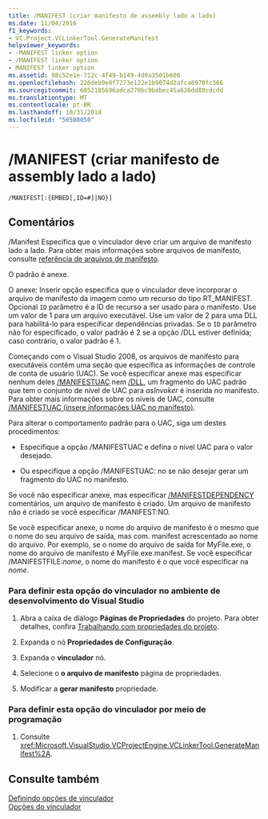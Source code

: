 ```yaml
---
title: /MANIFEST (criar manifesto de assembly lado a lado)
ms.date: 11/04/2016
f1_keywords:
- VC.Project.VCLinkerTool.GenerateManifest
helpviewer_keywords:
- -MANIFEST linker option
- /MANIFEST linker option
- MANIFEST linker option
ms.assetid: 98c52e1e-712c-4f49-b149-4d0a3501b600
ms.openlocfilehash: 226deb9e8f7273e122e1b9074d2afca8970fc366
ms.sourcegitcommit: 6052185696adca270bc9bdbec45a626dd89cdcdd
ms.translationtype: MT
ms.contentlocale: pt-BR
ms.lasthandoff: 10/31/2018
ms.locfileid: "50508050"
---
```

# <a name="manifest-create-side-by-side-assembly-manifest"></a>/MANIFEST (criar manifesto de assembly lado a lado)

```
/MANIFEST[:{EMBED[,ID=#]|NO}]
```

## <a name="remarks"></a>Comentários

/Manifest Especifica que o vinculador deve criar um arquivo de manifesto lado a lado. Para obter mais informações sobre arquivos de manifesto, consulte [referência de arquivos de manifesto](/windows/desktop/SbsCs/manifest-files-reference).

O padrão é anexe.

O anexe: Inserir opção especifica que o vinculador deve incorporar o arquivo de manifesto da imagem como um recurso do tipo RT_MANIFEST. Opcional `ID` parâmetro é a ID de recurso a ser usado para o manifesto. Use um valor de 1 para um arquivo executável. Use um valor de 2 para uma DLL para habilitá-lo para especificar dependências privadas. Se o `ID` parâmetro não for especificado, o valor padrão é 2 se a opção /DLL estiver definida; caso contrário, o valor padrão é 1.

Começando com o Visual Studio 2008, os arquivos de manifesto para executáveis contêm uma seção que especifica as informações de controle de conta de usuário (UAC). Se você especificar anexe mas especificar nenhum deles [/MANIFESTUAC](../../build/reference/manifestuac-embeds-uac-information-in-manifest.md) nem [/DLL](../../build/reference/dll-build-a-dll.md), um fragmento do UAC padrão que tem o conjunto de nível de UAC para *asInvoker* é inserida no manifesto. Para obter mais informações sobre os níveis de UAC, consulte [/MANIFESTUAC (insere informações UAC no manifesto)](../../build/reference/manifestuac-embeds-uac-information-in-manifest.md).

Para alterar o comportamento padrão para o UAC, siga um destes procedimentos:

- Especifique a opção /MANIFESTUAC e defina o nível UAC para o valor desejado.

- Ou especifique a opção /MANIFESTUAC: no se não desejar gerar um fragmento do UAC no manifesto.

Se você não especificar anexe, mas especificar [/MANIFESTDEPENDENCY](../../build/reference/manifestdependency-specify-manifest-dependencies.md) comentários, um arquivo de manifesto é criado. Um arquivo de manifesto não é criado se você especificar /MANIFEST:NO.

Se você especificar anexe, o nome do arquivo de manifesto é o mesmo que o nome do seu arquivo de saída, mas com. manifest acrescentado ao nome do arquivo. Por exemplo, se o nome do arquivo de saída for MyFile.exe, o nome do arquivo de manifesto é MyFile.exe.manifest.  Se você especificar /MANIFESTFILE:*nome*, o nome do manifesto é o que você especificar na *nome*.

### <a name="to-set-this-linker-option-in-the-visual-studio-development-environment"></a>Para definir esta opção do vinculador no ambiente de desenvolvimento do Visual Studio

1. Abra a caixa de diálogo **Páginas de Propriedades** do projeto. Para obter detalhes, confira [Trabalhando com propriedades do projeto](../../ide/working-with-project-properties.md).

1. Expanda o nó **Propriedades de Configuração**.

1. Expanda o **vinculador** nó.

1. Selecione o **o arquivo de manifesto** página de propriedades.

1. Modificar a **gerar manifesto** propriedade.

### <a name="to-set-this-linker-option-programmatically"></a>Para definir esta opção do vinculador por meio de programação

1. Consulte <xref:Microsoft.VisualStudio.VCProjectEngine.VCLinkerTool.GenerateManifest%2A>.

## <a name="see-also"></a>Consulte também

[Definindo opções de vinculador](../../build/reference/setting-linker-options.md)<br/>
[Opções do vinculador](../../build/reference/linker-options.md)